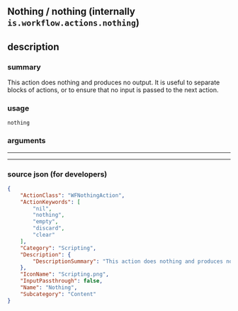 
## Nothing / nothing (internally `is.workflow.actions.nothing`)


## description

### summary

This action does nothing and produces no output. It is useful to separate blocks of actions, or to ensure that no input is passed to the next action.


### usage
```
nothing 
```

### arguments

---



---

### source json (for developers)

```json
{
	"ActionClass": "WFNothingAction",
	"ActionKeywords": [
		"nil",
		"nothing",
		"empty",
		"discard",
		"clear"
	],
	"Category": "Scripting",
	"Description": {
		"DescriptionSummary": "This action does nothing and produces no output. It is useful to separate blocks of actions, or to ensure that no input is passed to the next action."
	},
	"IconName": "Scripting.png",
	"InputPassthrough": false,
	"Name": "Nothing",
	"Subcategory": "Content"
}
```
